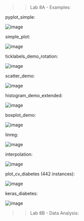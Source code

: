 >> Lab 8A - Examples:

pyplot_simple:

![image](https://user-images.githubusercontent.com/39775736/236643287-f18bbd63-d720-41d7-a5d2-60111ce997c5.png)

simple_plot:

![image](https://user-images.githubusercontent.com/39775736/236643300-31d1fe19-d9d3-45cb-a3b0-0e9a57c1c4fc.png)

ticklabels_demo_rotation:

![image](https://user-images.githubusercontent.com/39775736/236643368-050816d9-db4d-4c86-b39d-237c407d7ab2.png)

scatter_demo:

![image](https://user-images.githubusercontent.com/39775736/236643407-e2e89f56-5c77-4d9c-b5eb-4e84f0212e44.png)

histogram_demo_extended:

![image](https://user-images.githubusercontent.com/39775736/236643454-49bfd9f4-5dc3-48aa-8b99-f20817ac5fd3.png)

boxplot_demo:

![image](https://user-images.githubusercontent.com/39775736/236643496-0187e952-18fa-44d9-8b55-70c02c0e4f0c.png)

linreg:

![image](https://user-images.githubusercontent.com/39775736/236643504-80fd2980-f3a5-40fc-ada9-72d7f64fafae.png)

interpolation:

![image](https://user-images.githubusercontent.com/39775736/236643517-58ff2c78-d2ae-4052-968d-5872fcb78e38.png)

plot_cv_diabetes (442 instances):

![image](https://user-images.githubusercontent.com/39775736/236643550-ae4139e3-5937-492c-91d7-d0acf4de6cf3.png)

keras_diabetes:

![image](https://user-images.githubusercontent.com/39775736/236643612-05d7b2b7-10af-428b-a90b-fc567df410a1.png)

>> Lab 8B - Data Analysis:


